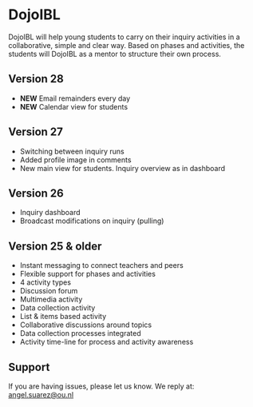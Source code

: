 DojoIBL 
========

DojoIBL will help young students to carry on their inquiry activities in a collaborative,
simple and clear way. Based on phases and activities, the students will DojoIBL as a mentor to 
structure their own process.

Version 28
----------
- **NEW** Email remainders every day
- **NEW** Calendar view for students

Version 27
----------
- Switching between inquiry runs
- Added profile image in comments
- New main view for students. Inquiry overview as in dashboard

Version 26
----------
- Inquiry dashboard
- Broadcast modifications on inquiry (pulling)

Version 25 & older
------------------
- Instant messaging to connect teachers and peers
- Flexible support for phases and activities
- 4 activity types
 - Discussion forum
 - Multimedia activity
 - Data collection activity
 - List & items based activity
- Collaborative discussions around topics
- Data collection processes integrated
- Activity time-line for process and activity awareness



Support
-------
If you are having issues, please let us know.
We reply at: angel.suarez@ou.nl
